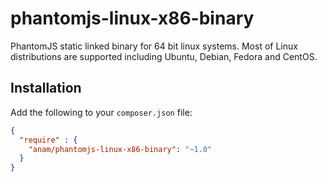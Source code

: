 # phantomjs-linux-x86-binary
PhantomJS static linked binary for 64 bit linux systems. Most of Linux distributions are supported including Ubuntu, Debian, Fedora and CentOS.

## Installation

Add the following to your `composer.json` file:

```json
{
  "require" : {
    "anam/phantomjs-linux-x86-binary": "~1.0"
  }
}
```
